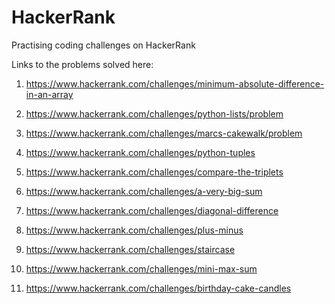 # HackerRank
Practising coding challenges on HackerRank

Links to the problems solved here:

1. https://www.hackerrank.com/challenges/minimum-absolute-difference-in-an-array

2. https://www.hackerrank.com/challenges/python-lists/problem

3. https://www.hackerrank.com/challenges/marcs-cakewalk/problem

4. https://www.hackerrank.com/challenges/python-tuples

5. https://www.hackerrank.com/challenges/compare-the-triplets

6. https://www.hackerrank.com/challenges/a-very-big-sum

7. https://www.hackerrank.com/challenges/diagonal-difference

8. https://www.hackerrank.com/challenges/plus-minus

9. https://www.hackerrank.com/challenges/staircase

10. https://www.hackerrank.com/challenges/mini-max-sum

11. https://www.hackerrank.com/challenges/birthday-cake-candles